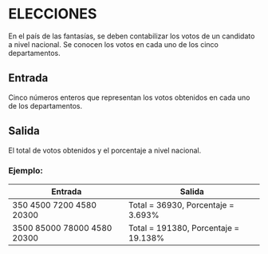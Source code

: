 
# ELECCIONES

En el país de las fantasías, se deben contabilizar los votos de un candidato a nivel nacional. Se conocen los votos en cada uno de los cinco departamentos.

## Entrada

Cinco números enteros que representan los votos obtenidos en cada uno de los departamentos.

## Salida

El total de votos obtenidos y el porcentaje a nivel nacional.

### Ejemplo:

| Entrada | Salida |
|--|--|
| 350 4500 7200 4580 20300 | Total = 36930, Porcentaje = 3.693% |
| 3500 85000 78000 4580 20300 | Total = 191380, Porcentaje = 19.138% |
